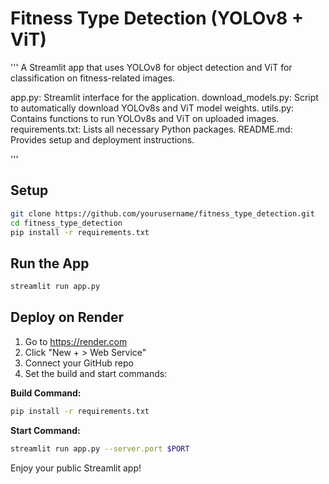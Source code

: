 # Fitness Type Detection (YOLOv8 + ViT)

'''
A Streamlit app that uses YOLOv8 for object detection and ViT for classification on fitness-related images.

app.py: Streamlit interface for the application.
download_models.py: Script to automatically download YOLOv8s and ViT model weights.
utils.py: Contains functions to run YOLOv8s and ViT on uploaded images.
requirements.txt: Lists all necessary Python packages.
README.md: Provides setup and deployment instructions.

'''
## Setup

```bash
git clone https://github.com/yourusername/fitness_type_detection.git
cd fitness_type_detection
pip install -r requirements.txt
```

## Run the App

```bash
streamlit run app.py
```

## Deploy on Render

1. Go to https://render.com
2. Click "New + > Web Service"
3. Connect your GitHub repo
4. Set the build and start commands:

**Build Command:**
```bash
pip install -r requirements.txt
```

**Start Command:**
```bash
streamlit run app.py --server.port $PORT
```

Enjoy your public Streamlit app!

